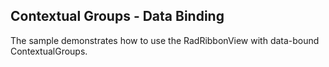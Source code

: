 ## Contextual Groups - Data Binding
The sample demonstrates how to use the RadRibbonView with data-bound ContextualGroups.

[//]: <keywords: contextualgroups, contextualgroupname, radribbontabs, databinding, mvvm>